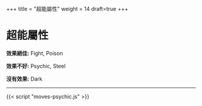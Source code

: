 +++
title = "超能屬性"
weight = 14
draft=true
+++

# 超能屬性


**效果絕佳:**
<span class="TypeBlockList">Fight, Poison</span>

**效果不好:**
<span class="TypeBlockList">Psychic, Steel</span>

**沒有效果:**
<span class="TypeBlockList">Dark</span>

---

<div id="MoveList"></div>

{{< script "moves-psychic.js" >}}
<script type="text/javascript">
  window.addEventListener("parsePage", ()=>{
    TocInjector.parsePage("Move");
  });

</script>